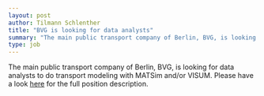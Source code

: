 ```yaml
---
layout: post
author: Tilmann Schlenther
title: "BVG is looking for data analysts"
summary: "The main public transport company of Berlin, BVG, is looking for data analysts to do transport modeling with MATSim and/or VISUM."
type: job
---
```


The main public transport company of Berlin, BVG, is looking for data analysts to do transport modeling with MATSim and/or VISUM.
Please have a look [here](https://karriere.bvg.de/jobs/detail/dataanalystin-dataanalyst-verkehrsmodelle-neue-mobilitaetsdaten-w-m-d) for the full position description.
